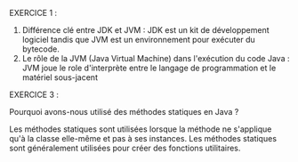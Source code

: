 EXERCICE 1 :

1. Différence clé entre JDK et JVM : JDK est un kit de développement logiciel tandis que JVM est un environnement pour exécuter du bytecode.
2. Le rôle de la JVM (Java Virtual Machine) dans l'exécution du code Java : JVM joue le role d'interprète entre le langage de programmation et le matériel sous-jacent

EXERCICE 3 :

Pourquoi avons-nous utilisé des méthodes statiques en Java ?

Les méthodes statiques sont utilisées lorsque la méthode ne s'applique qu'à la classe elle-même et pas à ses instances.
Les méthodes statiques sont généralement utilisées pour créer des fonctions utilitaires.